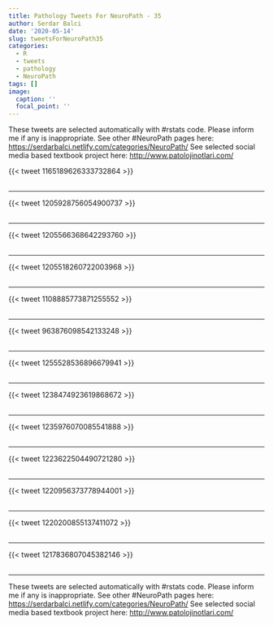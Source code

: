 ```yaml
---
title: Pathology Tweets For NeuroPath - 35
author: Serdar Balci
date: '2020-05-14'
slug: tweetsForNeuroPath35
categories:
  - R
  - tweets
  - pathology
  - NeuroPath
tags: []
image:
  caption: ''
  focal_point: ''
---
```



These tweets are selected automatically with #rstats code. Please inform me if any is inappropriate.
See other #NeuroPath pages here: https://serdarbalci.netlify.com/categories/NeuroPath/ 
See selected social media based textbook project here: http://www.patolojinotlari.com/

{{< tweet 1165189626333732864 >}}
<br>
<br>
<hr>
{{< tweet 1205928756054900737 >}}
<br>
<br>
<hr>
{{< tweet 1205566368642293760 >}}
<br>
<br>
<hr>
{{< tweet 1205518260722003968 >}}
<br>
<br>
<hr>
{{< tweet 1108885773871255552 >}}
<br>
<br>
<hr>
{{< tweet 963876098542133248 >}}
<br>
<br>
<hr>
{{< tweet 1255528536896679941 >}}
<br>
<br>
<hr>
{{< tweet 1238474923619868672 >}}
<br>
<br>
<hr>
{{< tweet 1235976070085541888 >}}
<br>
<br>
<hr>
{{< tweet 1223622504490721280 >}}
<br>
<br>
<hr>
{{< tweet 1220956373778944001 >}}
<br>
<br>
<hr>
{{< tweet 1220200855137411072 >}}
<br>
<br>
<hr>
{{< tweet 1217836807045382146 >}}
<br>
<br>
<hr>


These tweets are selected automatically with #rstats code. Please inform me if any is inappropriate.
See other #NeuroPath pages here: https://serdarbalci.netlify.com/categories/NeuroPath/ 
See selected social media based textbook project here: http://www.patolojinotlari.com/

